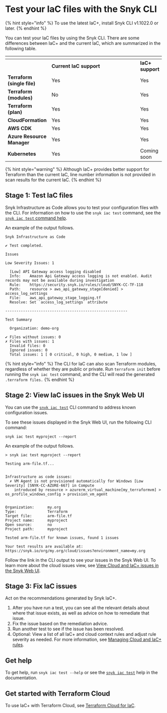 # Test your IaC files with the Snyk CLI

{% hint style="info" %}
To use the latest IaC+, install Snyk CLI v1.1022.0 or later.
{% endhint %}

You can test your IaC files by using the Snyk CLI. There are some differences between IaC+ and the current IaC, which are summarized in the following table.

<table data-header-hidden><thead><tr><th></th><th width="383.3333333333333"></th><th></th></tr></thead><tbody><tr><td></td><td><strong>Current IaC support</strong></td><td><strong>IaC+ support</strong></td></tr><tr><td><strong>Terraform (single file)</strong></td><td>Yes</td><td>Yes</td></tr><tr><td><strong>Terraform (modules)</strong></td><td>No</td><td>Yes</td></tr><tr><td><strong>Terraform (plan)</strong></td><td>Yes</td><td>Yes</td></tr><tr><td><strong>CloudFormation</strong></td><td>Yes</td><td>Yes</td></tr><tr><td><strong>AWS CDK</strong></td><td>Yes</td><td>Yes</td></tr><tr><td><strong>Azure Resource Manager</strong></td><td>Yes</td><td>Yes</td></tr><tr><td><strong>Kubernetes</strong></td><td>Yes</td><td>Coming soon</td></tr></tbody></table>

{% hint style="warning" %}
Although IaC+ provides better support for Terraform than the current IaC, line number information is not provided in scan results for the current IaC.
{% endhint %}

## Stage 1: Test IaC files

Snyk Infrastructure as Code allows you to test your configuration files with the CLI. For information on how to use the `snyk iac test` command, see the [`snyk iac test` command help](../../snyk-cli/commands/iac-test.md).

An example of the output follows.

```
Snyk Infrastructure as Code

✔ Test completed.

Issues

Low Severity Issues: 1

  [Low] API Gateway access logging disabled
  Info:    Amazon Api Gateway access logging is not enabled. Audit records may not be available during investigation
  Rule:    https://security.snyk.io/rules/cloud/SNYK-CC-TF-118
  Path:    resource > aws_api_gateway_stage[denied] > access_log_settings
  File:    aws_api_gateway_stage_logging.tf
  Resolve: Set `access_log_settings` attribute

-------------------------------------------------------

Test Summary

  Organization: demo-org

✔ Files without issues: 0
✗ Files with issues: 1
  Invalid files: 0
  Ignored issues: 0
  Total issues: 1 [ 0 critical, 0 high, 0 medium, 1 low ]
```

{% hint style="info" %}
The CLI for IaC can also scan Terraform modules, regardless of whether they are public or private. Run `terraform init` before running the `snyk iac test` command, and the CLI will read the generated `.terraform files.`
{% endhint %}

## Stage 2: View IaC issues in the Snyk Web UI

You can use the [`snyk iac test`](../../snyk-cli/commands/iac-test.md) CLI command to address known configuration issues.

To see these issues displayed in the Snyk Web UI, run the following CLI command:

`snyk iac test myproject --report`

An example of the output follows.

```
> snyk iac test myproject --report

Testing arm-file.tf...


Infrastructure as code issues:
  ✗ VM Agent is not provisioned automatically for Windows [Low Severity] [SNYK-CC-AZURE-667] in Compute
    introduced by resource > azurerm_virtual_machine[my_terraformvm] > os_profile_windows_config > provision_vm_agent


Organization:      my.org
Type:              Terraform
Target file:       arm-file.tf
Project name:      myproject
Open source:       no
Project path:      myproject

Tested arm-file.tf for known issues, found 1 issues

Your test results are available at: https://snyk.io/org/my.org/cloud/issues?environment_name=my.org
```

Follow the link in the CLI output to see your issues in the Snyk Web UI. To learn more about the cloud issues view, see [View Cloud and IaC+ issues in the Snyk Web UI](../../scan-cloud-configurations/snyk-iac+/cloud-and-integrated-iac-issues/view-cloud-and-integragted-iac-issues-in-the-snyk-web-ui.md).

## Stage 3: Fix IaC issues

Act on the recommendations generated by Snyk IaC+.

1. After you have run a test, you can see all the relevant details about where that issue exists, as well as advice on how to remediate that issue.
2. Fix the issue based on the remediation advice.
3. Run another test to see if the issue has been resolved.
4. Optional: View a list of all IaC+ and cloud context rules and adjust rule severity as needed. For more information, see [Managing Cloud and IaC+ rules](manage-cloud-and-iac+-rules.md).

## Get help

To get help, run `snyk iac test --help` or see the [`snyk iac test`](../../snyk-cli/commands/iac-test.md) help in the documentation.

## Get started with Terraform Cloud

To use IaC+ with Terraform Cloud, see [Terraform Cloud for IaC](../../integrations/ci-cd-integrations/integrating-snyk-with-terraform-cloud/).

